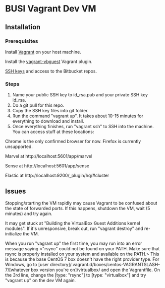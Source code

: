# BUSI Vagrant Dev VM

## Installation
### Prerequisites 

Install [Vagrant](https://www.vagrantup.com/docs/installation/) on your host machine.

Install the [vagrant-vbguest](https://github.com/dotless-de/vagrant-vbguest) Vagrant plugin.

[SSH keys](https://confluence.atlassian.com/bitbucket/set-up-ssh-for-git-728138079.html) and access to the Bitbucket repos. 

### Steps

1. Name your public SSH key to id\_rsa.pub and your private SSH key id\_rsa.
2. Do a git pull for this repo. 
3. Copy the SSH key files into git folder. 
4. Run the command "vagrant up". It takes about 10-15 minutes for everything to download and install.
5. Once everything finishes, run "vagrant ssh" to SSH into the machine. You can access stuff at these locations:

Chrome is the only confirmed browser for now. Firefox is currently unsupported. 

Marvel at http://localhost:5601/app/marvel

Sense at http://localhost:5601/app/sense

Elastic at http://localhost:9200/_plugin/hq/#cluster

## Issues
Stopping/starting the VM rapidly may cause Vagrant to be confused about the state of forwarded ports. If this happens, shutdown the VM, wait (5 minutes) and try again. 

It may get stuck at "Building the VirtualBox Guest Additions kernel modules". If it's unresponsive, break out, run "vagrant destroy" and re-initialize the VM. 

When you run "vagrant up" the first time, you may run into an error message saying <"rsync" could not be found on your PATH. Make sure that rsync is properly installed on your system and available on the PATH.> This is because the base CentOS 7 box doesn't have the right provider type. For Windows, go to [user directory]/.vagrant.d/boxes/centos-VAGRANTSLASH-7/[whatever box version you're on]/virtualbox/ and open the Vagrantfile. On the 3rd line, change the [type: "rsync"] to [type: "virtualbox"] and try "vagrant up" on the dev VM again. 
